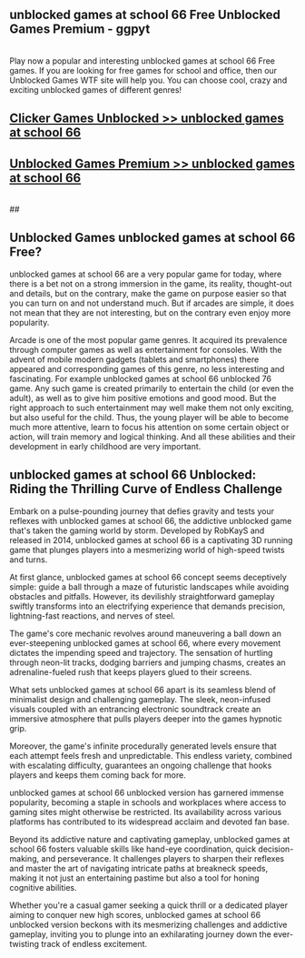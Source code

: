 ## unblocked games at school 66 Free Unblocked Games Premium - ggpyt <br>
<br>
Play now a popular and interesting unblocked games at school 66 Free games. If you are looking for free games for school and office, then our Unblocked Games WTF site will help you. You can choose cool, crazy and exciting unblocked games of different genres!


##  [Clicker Games Unblocked >> unblocked games at school 66](http://freeplayer.one?title=unblocked_games_at_school_66&ref=05)

##  [Unblocked Games Premium >> unblocked games at school 66](http://freeplayer.one?title=unblocked_games_at_school_66&ref=05)
  <br>
  ##



## Unblocked Games unblocked games at school 66 Free?

unblocked games at school 66 are a very popular game for today, where there is a bet not on a strong immersion in the game, its reality, thought-out and details, but on the contrary, make the game on purpose easier so that you can turn on and not understand much. But if arcades are simple, it does not mean that they are not interesting, but on the contrary even enjoy more popularity.

Arcade is one of the most popular game genres. It acquired its prevalence through computer games as well as entertainment for consoles. With the advent of mobile modern gadgets (tablets and smartphones) there appeared and corresponding games of this genre, no less interesting and fascinating. For example unblocked games at school 66 unblocked 76 game. Any such game is created primarily to entertain the child (or even the adult), as well as to give him positive emotions and good mood. But the right approach to such entertainment may well make them not only exciting, but also useful for the child. Thus, the young player will be able to become much more attentive, learn to focus his attention on some certain object or action, will train memory and logical thinking. And all these abilities and their development in early childhood are very important.

##  unblocked games at school 66 Unblocked: Riding the Thrilling Curve of Endless Challenge

Embark on a pulse-pounding journey that defies gravity and tests your reflexes with unblocked games at school 66, the addictive unblocked game that's taken the gaming world by storm. Developed by RobKayS and released in 2014, unblocked games at school 66 is a captivating 3D running game that plunges players into a mesmerizing world of high-speed twists and turns.

At first glance, unblocked games at school 66 concept seems deceptively simple: guide a ball through a maze of futuristic landscapes while avoiding obstacles and pitfalls. However, its devilishly straightforward gameplay swiftly transforms into an electrifying experience that demands precision, lightning-fast reactions, and nerves of steel.

The game's core mechanic revolves around maneuvering a ball down an ever-steepening unblocked games at school 66, where every movement dictates the impending speed and trajectory. The sensation of hurtling through neon-lit tracks, dodging barriers and jumping chasms, creates an adrenaline-fueled rush that keeps players glued to their screens.

What sets unblocked games at school 66 apart is its seamless blend of minimalist design and challenging gameplay. The sleek, neon-infused visuals coupled with an entrancing electronic soundtrack create an immersive atmosphere that pulls players deeper into the games hypnotic grip.

Moreover, the game's infinite procedurally generated levels ensure that each attempt feels fresh and unpredictable. This endless variety, combined with escalating difficulty, guarantees an ongoing challenge that hooks players and keeps them coming back for more.

unblocked games at school 66 unblocked version has garnered immense popularity, becoming a staple in schools and workplaces where access to gaming sites might otherwise be restricted. Its availability across various platforms has contributed to its widespread acclaim and devoted fan base.

Beyond its addictive nature and captivating gameplay, unblocked games at school 66 fosters valuable skills like hand-eye coordination, quick decision-making, and perseverance. It challenges players to sharpen their reflexes and master the art of navigating intricate paths at breakneck speeds, making it not just an entertaining pastime but also a tool for honing cognitive abilities.

Whether you're a casual gamer seeking a quick thrill or a dedicated player aiming to conquer new high scores, unblocked games at school 66 unblocked version beckons with its mesmerizing challenges and addictive gameplay, inviting you to plunge into an exhilarating journey down the ever-twisting track of endless excitement.
